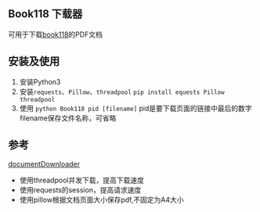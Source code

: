 ## Book118 下载器
可用于下载[book118](https://max.book118.com/)的PDF文档
## 安装及使用
1. 安装Python3
2. 安装`requests`、`Pillow`、`threadpool`
  `pip install equests Pillow threadpool`
3. 使用
  `python Book118 pid [filename]`
  pid是要下载页面的链接中最后的数字
  filename保存文件名称，可省略
## 参考
[documentDownloader](https://github.com/OhYee/documentDownloader)
- 使用threadpool并发下载，提高下载速度
- 使用requests的session，提高请求速度
- 使用pillow根据文档页面大小保存pdf,不固定为A4大小 
